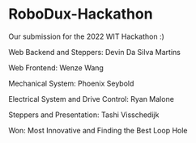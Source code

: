 # RoboDux-Hackathon
Our submission for the 2022 WIT Hackathon :)


Web Backend and Steppers: Devin Da Silva Martins

Web Frontend: Wenze Wang

Mechanical System: Phoenix Seybold

Electrical System and Drive Control: Ryan Malone

Steppers and Presentation: Tashi Visschedijk


Won: Most Innovative and Finding the Best Loop Hole
